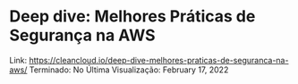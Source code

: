 # Deep dive: Melhores Práticas de Segurança na AWS

Link: https://cleancloud.io/deep-dive-melhores-praticas-de-seguranca-na-aws/
Terminado: No
Última Visualização: February 17, 2022